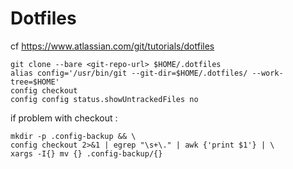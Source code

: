 # Dotfiles

cf https://www.atlassian.com/git/tutorials/dotfiles

```
git clone --bare <git-repo-url> $HOME/.dotfiles
alias config='/usr/bin/git --git-dir=$HOME/.dotfiles/ --work-tree=$HOME'
config checkout
config config status.showUntrackedFiles no
```

if problem with checkout :

```
mkdir -p .config-backup && \
config checkout 2>&1 | egrep "\s+\." | awk {'print $1'} | \
xargs -I{} mv {} .config-backup/{}
```

